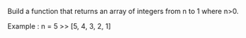 Build a function that returns an array of integers from n to 1 where n>0.

Example : n = 5 >> [5, 4, 3, 2, 1]